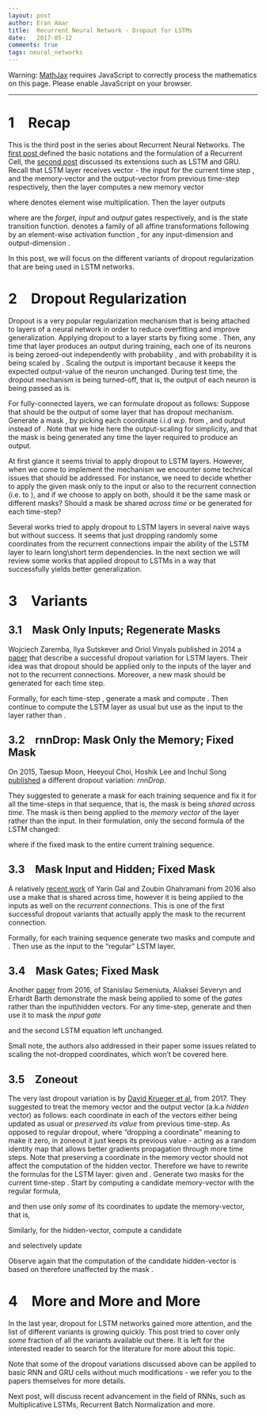 ```yaml
---
layout: post
author: Eran Amar
title:  Recurrent Neural Network - Dropout for LSTMs
date:   2017-05-12
comments: true
tags: neural_networks
---
```



<script type="math/tex">
\newcommand{\lyxlock}{}
</script>
<noscript>
<div class="warning">
Warning: <a href="http://www.mathjax.org/">MathJax</a> requires JavaScript to correctly process the mathematics on this page. Please enable JavaScript on your browser.
</div><hr>
</hr></noscript>



<h1 class="Section">
<a class="toc" name="toc-Section-1">1</a> Recap
</h1>
<div class="Unindented">
This is the third post in the series about Recurrent Neural Networks. The <a class="URL" href="https://eranamar.github.io/site/2017/04/20/Recurrent-Neural-Network-Introduction.html">first post </a>defined the basic notations and the formulation of a Recurrent Cell, the <a class="URL" href="https://eranamar.github.io/site/2017/04/30/Recurrent-Neural-Network-LSTM-and-GRU.html">second post</a> discussed its extensions such as LSTM and GRU. Recall that LSTM layer receives vector <span class="MathJax_Preview"><script type="math/tex">
\mathbf{x}^{\left(t\right)}
</script>
</span> - the input for the current time step <span class="MathJax_Preview"><script type="math/tex">
t
</script>
</span>, and <span class="MathJax_Preview"><script type="math/tex">
\mathbf{c}^{\left(t-1\right)},\mathbf{h}^{\left(t-1\right)}
</script>
</span> the memory-vector and the output-vector from previous time-step respectively, then the layer computes a new memory vector <span class="MathJax_Preview">
<script type="math/tex;mode=display">

\mathbf{c}^{\left(t\right)}=\mathbf{f}\left(\mathbf{x}^{\left(t\right)},\mathbf{h}^{\left(t-1\right)}\right)\circ\mathbf{c}^{\left(t-1\right)}+\mathbf{i}\left(\mathbf{x}^{\left(t\right)},\mathbf{h}^{\left(t-1\right)}\right)\circ\mathbf{s}\left(\mathbf{x}^{\left(t\right)},\mathbf{h}^{\left(t-1\right)}\right)

</script>
</span>
where <span class="MathJax_Preview"><script type="math/tex">
\circ
</script>
</span> denotes element wise multiplication. Then the layer outputs <span class="MathJax_Preview">
<script type="math/tex;mode=display">

\mathbf{h}^{\left(t\right)}=\mathbf{o}\left(\mathbf{x}^{\left(t\right)},\mathbf{h}^{\left(t-1\right)}\right)\circ tanh\left(\mathbf{c}^{\left(t\right)}\right)

</script>
</span>
where <span class="MathJax_Preview"><script type="math/tex">
\mathbf{f},\mathbf{i},\mathbf{o}\in\mathcal{S}_{sigmoid}
</script>
</span> are the <i>forget</i>, <i>input</i> and <i>output</i> gates respectively, and <span class="MathJax_Preview"><script type="math/tex">
\mathbf{s}\in\mathcal{S}_{tanh}
</script>
</span> is the state transition function. <span class="MathJax_Preview"><script type="math/tex">
\mathcal{S}_{\sigma}
</script>
</span> denotes a family of all affine transformations <span class="MathJax_Preview"><script type="math/tex">
\mathbb{R}^{n}\times\mathbb{R}^{n}\to\mathbb{R}^{m}
</script>
</span> following by an element-wise activation function <span class="MathJax_Preview"><script type="math/tex">
\sigma
</script>
</span>, for any input-dimension <span class="MathJax_Preview"><script type="math/tex">
n
</script>
</span> and output-dimension <span class="MathJax_Preview"><script type="math/tex">
m
</script>
</span>.
</div>
<div class="Indented">
In this post, we will focus on the different variants of dropout regularization that are being used in LSTM networks. 
</div>
<h1 class="Section">
<a class="toc" name="toc-Section-2">2</a> Dropout Regularization
</h1>
<div class="Unindented">
Dropout is a very popular regularization mechanism that is being attached to layers of a neural network in order to reduce overfitting and improve generalization. Applying dropout to a layer starts by fixing some <span class="MathJax_Preview"><script type="math/tex">
p\in\left(0,1\right)
</script>
</span>. Then, any time that layer produces an output during training, each one of its neurons is being zeroed-out independently with probability <span class="MathJax_Preview"><script type="math/tex">
p
</script>
</span>, and with probability <span class="MathJax_Preview"><script type="math/tex">
1-p
</script>
</span> it is being scaled by <span class="MathJax_Preview"><script type="math/tex">
\frac{1}{1-p}
</script>
</span>. Scaling the output is important because it keeps the expected output-value of the neuron unchanged. During test time, the dropout mechanism is being turned-off, that is, the output of each neuron is being passed as is. 
</div>
<div class="Indented">
For fully-connected layers, we can formulate dropout as follows: Suppose that <span class="MathJax_Preview"><script type="math/tex">
\mathbf{h}
</script>
</span> should be the output of some layer that has dropout mechanism. Generate a mask <span class="MathJax_Preview"><script type="math/tex">
\mathbf{z}\in\left\{ 0,1\right\} ^{n}
</script>
</span>, by picking each coordinate i.i.d w.p. <span class="MathJax_Preview"><script type="math/tex">
p
</script>
</span> from <span class="MathJax_Preview"><script type="math/tex">
\left\{ 0,1\right\} 
</script>
</span>, and output <span class="MathJax_Preview"><script type="math/tex">
\mathbf{h}\circ\mathbf{z}
</script>
</span> instead of <span class="MathJax_Preview"><script type="math/tex">
\mathbf{h}
</script>
</span>. Note that we hide here the output-scaling for simplicity, and that the mask <span class="MathJax_Preview"><script type="math/tex">
\mathbf{z}
</script>
</span> is being generated any time the layer required to produce an output. 
</div>
<div class="Indented">
At first glance it seems trivial to apply dropout to LSTM layers. However, when we come to implement the mechanism we encounter some technical issues that should be addressed. For instance, we need to decide whether to apply the given mask only to the input <span class="MathJax_Preview"><script type="math/tex">
\mathbf{x}^{\left(t\right)}
</script>
</span> or also to the recurrent connection (i.e. to <span class="MathJax_Preview"><script type="math/tex">
\mathbf{h}^{\left(t-1\right)}
</script>
</span>), and if we choose to apply on both, should it be the same mask or different masks? Should a mask be shared <i>across time</i> or be generated for each time-step?
</div>
<div class="Indented">
Several works tried to apply dropout to LSTM layers in several naive ways but without success. It seems that just dropping randomly some coordinates from the recurrent connections <span class="MathJax_Preview"><script type="math/tex">
\mathbf{h}^{\left(t-1\right)}
</script>
</span> impair the ability of the LSTM layer to learn long\short term dependencies. In the next section we will review some works that applied dropout to LSTMs in a way that successfully yields better generalization. 
</div>
<h1 class="Section">
<a class="toc" name="toc-Section-3">3</a> Variants
</h1>
<h2 class="Subsection">
<a class="toc" name="toc-Subsection-3.1">3.1</a> Mask Only Inputs; Regenerate Masks
</h2>
<div class="Unindented">
Wojciech Zaremba, Ilya Sutskever and Oriol Vinyals published in 2014 a <a class="URL" href="https://arxiv.org/abs/1409.2329v5">paper</a> that describe a successful dropout variation for LSTM layers. Their idea was that dropout should be applied only to the inputs of the layer and not to the recurrent connections. Moreover, a new mask should be generated for each time step. 
</div>
<div class="Indented">
Formally, for each time-step <span class="MathJax_Preview"><script type="math/tex">
t
</script>
</span>, generate a mask <span class="MathJax_Preview"><script type="math/tex">
\mathbf{z}^{\left(t\right)}
</script>
</span> and compute <span class="MathJax_Preview"><script type="math/tex">
\mathbf{\hat{x}}^{\left(t\right)}:=\mathbf{x}^{\left(t\right)}\circ\mathbf{z}^{\left(t\right)}
</script>
</span>. Then continue to compute the LSTM layer as usual but use <span class="MathJax_Preview"><script type="math/tex">
\mathbf{\hat{x}}^{\left(t\right)}
</script>
</span> as the input to the layer rather than <span class="MathJax_Preview"><script type="math/tex">
\mathbf{x}^{\left(t\right)}
</script>
</span>. 
</div>
<h2 class="Subsection">
<a class="toc" name="toc-Subsection-3.2">3.2</a> rnnDrop: Mask Only the Memory; Fixed Mask
</h2>
<div class="Unindented">
On 2015, Taesup Moon, Heeyoul Choi, Hoshik Lee and Inchul Song <a class="URL" href="https://www.stat.berkeley.edu/~tsmoon/files/Conference/asru2015.pdf">published</a> a different dropout variation: <i>rnnDrop</i>. 
</div>
<div class="Indented">
They suggested to generate a mask for each training sequence and fix it for all the time-steps in that sequence, that is, the mask is being <i>shared across time</i>. The mask is then being applied to the <i>memory vector</i> of the layer rather than the input. In their formulation, only the second formula of the LSTM changed: <span class="MathJax_Preview">
<script type="math/tex;mode=display">

\mathbf{h}^{\left(t\right)}=\mathbf{o}\left(\mathbf{x}^{\left(t\right)},\mathbf{h}^{\left(t-1\right)}\right)\circ tanh\left(\mathbf{c}^{\left(t\right)}\circ\mathbf{z}\right)

</script>
</span>
where <span class="MathJax_Preview"><script type="math/tex">
\mathbf{z}
</script>
</span> if the fixed mask to the entire current training sequence.
</div>
<h2 class="Subsection">
<a class="toc" name="toc-Subsection-3.3">3.3</a> Mask Input and Hidden; Fixed Mask
</h2>
<div class="Unindented">
A relatively <a class="URL" href="https://arxiv.org/abs/1512.05287">recent work</a> of Yarin Gal and Zoubin Ghahramani from 2016 also use a make that is shared across time, however it is being applied to the inputs as well on the <i>recurrent connections</i>. This is one of the first successful dropout variants that actually apply the mask to the recurrent connection. 
</div>
<div class="Indented">
Formally, for each training sequence generate two masks <span class="MathJax_Preview"><script type="math/tex">
\mathbf{z}_{1},\mathbf{z}_{2}
</script>
</span> and compute <span class="MathJax_Preview"><script type="math/tex">
\mathbf{\hat{x}}^{\left(t\right)}:=\mathbf{x}^{\left(t\right)}\circ\mathbf{z}_{1}
</script>
</span> and <span class="MathJax_Preview"><script type="math/tex">
\mathbf{\hat{h}}^{\left(t-1\right)}:=\mathbf{h}^{\left(t-1\right)}\circ\mathbf{z}_{2}
</script>
</span>. Then use <span class="MathJax_Preview"><script type="math/tex">
\mathbf{\hat{x}}^{\left(t\right)},\mathbf{\hat{h}}^{\left(t-1\right)}
</script>
</span> as the input to the “regular” LSTM layer.
</div>
<h2 class="Subsection">
<a class="toc" name="toc-Subsection-3.4">3.4</a> Mask Gates; Fixed Mask
</h2>
<div class="Unindented">
Another <a class="URL" href="https://arxiv.org/abs/1603.05118">paper</a> from 2016, of Stanislau Semeniuta, Aliaksei Severyn and Erhardt Barth demonstrate the mask being applied to some of the <i>gates</i> rather than the input\hidden vectors. For any time-step, generate <span class="MathJax_Preview"><script type="math/tex">
\mathbf{z}^{\left(t\right)}
</script>
</span> and then use it to mask the <i>input gate</i><span class="MathJax_Preview">
<script type="math/tex;mode=display">

\mathbf{c}^{\left(t\right)}=\mathbf{f}\left(\mathbf{x}^{\left(t\right)},\mathbf{h}^{\left(t-1\right)}\right)\circ\mathbf{c}^{\left(t-1\right)}+\mathbf{z}^{\left(t\right)}\circ\mathbf{i}\left(\mathbf{x}^{\left(t\right)},\mathbf{h}^{\left(t-1\right)}\right)\circ\mathbf{s}\left(\mathbf{x}^{\left(t\right)},\mathbf{h}^{\left(t-1\right)}\right)

</script>
</span>
and the second LSTM equation left unchanged. 
</div>
<div class="Indented">
Small note, the authors also addressed in their paper some issues related to scaling the not-dropped coordinates, which won’t be covered here.
</div>
<h2 class="Subsection">
<a class="toc" name="toc-Subsection-3.5">3.5</a> Zoneout
</h2>
<div class="Unindented">
The very last dropout variation is by <a class="URL" href="https://arxiv.org/abs/1606.01305">David Krueger et al</a>, from 2017. They suggested to treat the memory vector <span class="MathJax_Preview"><script type="math/tex">
\mathbf{c}^{\left(t\right)}
</script>
</span> and the output vector (a.k.a <i>hidden</i> vector) <span class="MathJax_Preview"><script type="math/tex">
\mathbf{h}^{\left(t\right)}
</script>
</span> as follows: each coordinate in each of the vectors either being updated as usual or <i>preserved its value</i> from previous time-step. As opposed to regular dropout, where “dropping a coordinate” meaning to make it zero, in zoneout it just keeps its previous value - acting as a random identity map that allows better gradients propagation through more time steps. Note that preserving a coordinate in the memory vector should not affect the computation of the hidden vector. Therefore we have to rewrite the formulas for the LSTM layer: given <span class="MathJax_Preview"><script type="math/tex">
\mathbf{x}^{\left(t\right)},\mathbf{h}^{\left(t-1\right)}
</script>
</span> and <span class="MathJax_Preview"><script type="math/tex">
\mathbf{c}^{\left(t-1\right)}
</script>
</span>. Generate two masks <span class="MathJax_Preview"><script type="math/tex">
\mathbf{z}_{1}^{\left(t\right)},\mathbf{z}_{2}^{\left(t\right)}
</script>
</span> for the current time-step <span class="MathJax_Preview"><script type="math/tex">
t
</script>
</span>. Start by computing a candidate memory-vector with the regular formula, <span class="MathJax_Preview">
<script type="math/tex;mode=display">

\mathbf{\hat{c}}^{\left(t\right)}=\mathbf{f}\left(\mathbf{x}^{\left(t\right)},\mathbf{h}^{\left(t-1\right)}\right)\circ\mathbf{c}^{\left(t-1\right)}+\mathbf{i}\left(\mathbf{x}^{\left(t\right)},\mathbf{h}^{\left(t-1\right)}\right)\circ\mathbf{s}\left(\mathbf{x}^{\left(t\right)},\mathbf{h}^{\left(t-1\right)}\right)

</script>
</span>
and then use only <i>some</i> of its coordinates to update the memory-vector, that is, <span class="MathJax_Preview">
<script type="math/tex;mode=display">

\mathbf{c}^{\left(t\right)}=\mathbf{z}_{1}^{\left(t\right)}\circ\mathbf{c}^{\left(t-1\right)}+\left(1-\mathbf{z}_{1}^{\left(t\right)}\right)\circ\mathbf{\hat{c}}^{\left(t\right)}

</script>
</span>
Similarly, for the hidden-vector, compute a candidate <span class="MathJax_Preview">
<script type="math/tex;mode=display">

\mathbf{\hat{h}}^{\left(t\right)}=\mathbf{o}\left(\mathbf{x}^{\left(t\right)},\mathbf{h}^{\left(t-1\right)}\right)\circ tanh\left(\mathbf{\hat{c}}^{\left(t\right)}\right)

</script>
</span>
and selectively update <span class="MathJax_Preview">
<script type="math/tex;mode=display">

\mathbf{h}^{\left(t\right)}=\mathbf{z}_{2}^{\left(t\right)}\circ\mathbf{h}^{\left(t-1\right)}+\left(1-\mathbf{z}_{2}^{\left(t\right)}\right)\circ\mathbf{\hat{h}}^{\left(t\right)}

</script>
</span>
Observe again that the computation of the candidate hidden-vector is based on <span class="MathJax_Preview"><script type="math/tex">
\mathbf{\hat{c}}^{\left(t\right)}
</script>
</span> therefore unaffected by the mask <span class="MathJax_Preview"><script type="math/tex">
\mathbf{z}_{1}^{\left(t\right)}
</script>
</span>.
</div>
<h1 class="Section">
<a class="toc" name="toc-Section-4">4</a> More and More and More
</h1>
<div class="Unindented">
In the last year, dropout for LSTM networks gained more attention, and the list of different variants is growing quickly. This post tried to cover only <i>some</i> fraction of all the variants available out there. It is left for the interested reader to search for the literature for more about this topic. 
</div>
<div class="Indented">
Note that some of the dropout variations discussed above can be applied to basic RNN and GRU cells without much modifications - we refer you to the papers themselves for more details. 
</div>
<div class="Indented">
Next post, will discuss recent advancement in the field of RNNs, such as Multiplicative LSTMs, Recurrent Batch Normalization and more.
</div>
